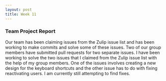 ```yaml
---
layout: post
title: Week 11
---
```


### Team Project Report

Our team has been claiming issues from the Zulip issue list and has been working to make commits and solve some of these issues. Two of our group members have submitted pull requests for two separate issues. I have been working to solve the two issues that I claimed from the Zulip issue list with the help of my group members. One of the issues involves creating a new design for the keyboard shortcuts and the other issue has to do with fixing reactivating users. I am currently still attempting to find fixes.
